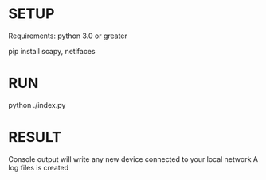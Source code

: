 # SETUP

Requirements: python 3.0 or greater

pip install scapy, netifaces

# RUN

python ./index.py

# RESULT

Console output will write any new device connected to your local network
A log files is created